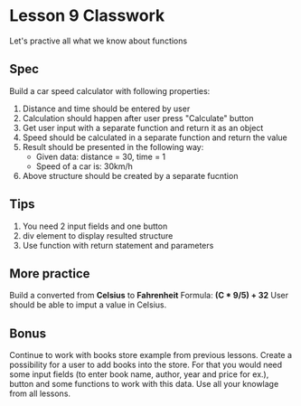 # Lesson 9 Classwork

Let's practive all what we know about functions

## Spec

Build a car speed calculator with following properties:

1. Distance and time should be entered by user
2. Calculation should happen after user press "Calculate" button
3. Get user input with a separate function and return it as an object
4. Speed should be calculated in a separate function and return the value
5. Result should be presented in the following way:
    - Given data: distance = 30, time = 1
    - Speed of a car is: 30km/h
6. Above structure should be created by a separate fucntion


## Tips

1. You need 2 input fields and one button
2. div element to display resulted structure
3. Use function with return statement and parameters

## More practice

Build a converted from <b>Celsius</b> to <b>Fahrenheit</b>
Formula: <b>(C * 9/5) + 32</b>
User should be able to imput a value in Celsius.

## Bonus

Continue to work with books store example from previous lessons. Create a possibility for a user to add books into the store.
For that you would need some input fields (to enter book name, author, year and price for ex.), button and some functions to work with this data. Use all your knowlage from all lessons.